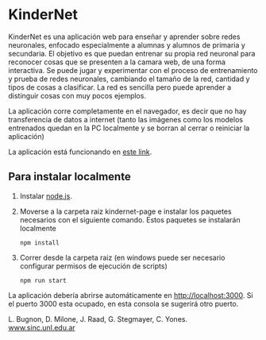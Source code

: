 # KinderNet

KinderNet es una aplicación web para enseñar y aprender sobre redes neuronales, enfocado especialmente a alumnas y alumnos de primaria y secundaria. El objetivo es que puedan entrenar su propia red neuronal para reconocer cosas que se presenten a la camara web, de una forma interactiva. Se puede jugar y experimentar con el proceso de entrenamiento y prueba de redes neuronales, cambiando el tamaño de la red, cantidad y tipos de cosas a clasificar. La red es sencilla pero puede aprender a distinguir cosas con muy pocos ejemplos. 

La aplicación corre completamente en el navegador, es decir que no hay transferencia de datos a internet (tanto las imágenes como los modelos entrenados quedan en la PC localmente y se borran al cerrar o reiniciar la aplicación) 

La aplicación está funcionando en [este link](https://lbugnon.github.io/kindernet-page/).

## Para instalar localmente

1. Instalar [node.js](https://nodejs.org/en/download/).

2. Moverse a la carpeta raiz kindernet-page e instalar los paquetes necesarios con el siguiente comando. Estos paquetes se instalarán localmente
    ``` 
    npm install 
    ```
3. Correr desde la carpeta raiz (en windows puede ser necesario configurar permisos de ejecución de scripts)
    ```
    npm run start
    ```

La aplicación debería abrirse automáticamente en [http://localhost:3000](http://localhost:3000). Si el puerto 3000 esta ocupado, en esta consola se sugerirá otro puerto.

    

L. Bugnon, D. Milone, J. Raad, G. Stegmayer, C. Yones.   
www.sinc.unl.edu.ar